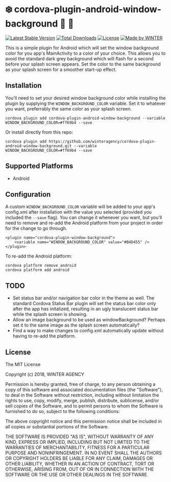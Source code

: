 # :snowflake: cordova-plugin-android-window-background :art: :lollipop:

[![Latest Stable Version](https://img.shields.io/npm/v/cordova-plugin-android-window-background.svg)](https://www.npmjs.com/package/cordova-plugin-android-window-background) [![Total Downloads](https://img.shields.io/npm/dt/cordova-plugin-android-window-background.svg)](https://npm-stat.com/charts.html?package=cordova-plugin-android-window-background) [![License](https://img.shields.io/github/license/winteragency/cordova-plugin-android-window-background.svg)](https://github.com/winteragency/cordova-plugin-android-window-background) [![Made by WINTER](https://img.shields.io/badge/made%20by-%E2%9D%84%20WINTER-blue.svg)](https://winter.ax)

This is a simple plugin for Android which will set the window background color for you app's MainActivity to a color of your choice.
This allows you to avoid the standard dark grey background which will flash for a second before your splash screen appears. Set the color to the same background as your splash screen for a smoother start-up effect.

## Installation

You'll need to set your desired window background color while installing the plugin by supplying the `WINDOW_BACKGROUND_COLOR` variable. Set it to whatever you want, preferrably the same color as your splash screen.

    cordova plugin add cordova-plugin-android-window-background --variable WINDOW_BACKGROUND_COLOR=#ff69b4 --save
	
Or install directly from this repo:

    cordova plugin add https://github.com/winteragency/cordova-plugin-android-window-background.git --variable WINDOW_BACKGROUND_COLOR=#ff69b4 --save

	
## Supported Platforms

- Android

## Configuration

A custom `WINDOW_BACKGROUND_COLOR` variable will be added to your app's config.xml after installation with the value you selected (provided you included the `--save` flag).
You can change it whenever you want, but you'll need to remove and re-add the Android platform from your project in order for the change to go through.

    <plugin name="cordova-plugin-window-background">
        <variable name="WINDOW_BACKGROUND_COLOR" value="#B4D455" />
    </plugin>

To re-add the Android platform:

	cordova platform remove android
	cordova platform add android
	
## TODO

- Set status bar and/or navigation bar color in the theme as well. The standard Cordova Status Bar plugin will set the status bar color only after the app has initalized, resulting in an ugly translucent status bar while the splash screen is showing.
- Allow an image background to be used as windowBackground? Perhaps set it to the same image as the splash screen automatically?
- Find a way to make changes to config.xml automatically update without having to re-add the platform.


## License

The MIT License

Copyright (c) 2018, WINTER AGENCY

Permission is hereby granted, free of charge, to any person obtaining a copy of this software and associated documentation files (the "Software"), to deal in the Software without restriction, including without limitation the rights to use, copy, modify, merge, publish, distribute, sublicense, and/or sell copies of the Software, and to permit persons to whom the Software is furnished to do so, subject to the following conditions:

The above copyright notice and this permission notice shall be included in all copies or substantial portions of the Software.

THE SOFTWARE IS PROVIDED "AS IS", WITHOUT WARRANTY OF ANY KIND, EXPRESS OR IMPLIED, INCLUDING BUT NOT LIMITED TO THE WARRANTIES OF MERCHANTABILITY, FITNESS FOR A PARTICULAR PURPOSE AND NONINFRINGEMENT. IN NO EVENT SHALL THE AUTHORS OR COPYRIGHT HOLDERS BE LIABLE FOR ANY CLAIM, DAMAGES OR OTHER LIABILITY, WHETHER IN AN ACTION OF CONTRACT, TORT OR OTHERWISE, ARISING FROM, OUT OF OR IN CONNECTION WITH THE SOFTWARE OR THE USE OR OTHER DEALINGS IN THE SOFTWARE.